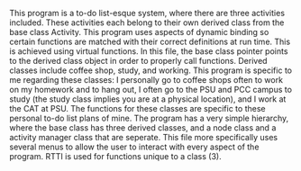 This program is a to-do list-esque system, where there are three activities included. These activities 
each belong to their own derived class from the base class Activity. This program uses aspects of
dynamic binding so certain functions are matched with their correct definitions
at run time. This is achieved using virtual functions. In this file, the base class
pointer points to the derived class object in order to properly call functions. Derived classes
include coffee shop, study, and working. This program is specific to me regarding these classes:
I personally go to coffee shops often to work on my homework and to hang out, I often go to the PSU
and PCC campus to study (the study class implies you are at a physical location), and I work at the CAT at
PSU. The functions for these classes are specific to these personal to-do list plans of mine.
The program has a very simple hierarchy, where the base class has three derived classes, and a node
class and a activity manager class that are seperate. This file more specifically uses several menus to allow
the user to interact with every aspect of the program. RTTI is used for functions unique to a class (3).
